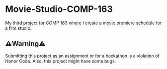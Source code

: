 # Movie-Studio-COMP-163
My third project for COMP 163 where I create a movie premiere schedule for a film studio.

## ⚠️Warning⚠️
Submitting this project as an assignment or for a hackathon is a violation of Honor Code. Also, this project might have some bugs.
